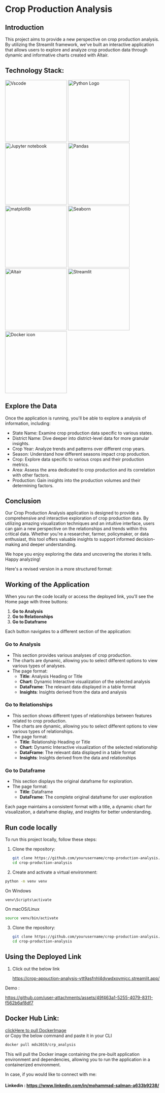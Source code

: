 # Crop Production Analysis
## Introduction
This project aims to provide a new perspective on crop production analysis. By utilizing the Streamlit framework, we've built an interactive application that allows users to explore and analyze crop production data through dynamic and informative charts created with Altair.


## Technology Stack:

<img src="https://github.com/MDS53/Adultcensusincome-_/assets/82602774/4a1d188d-a4bc-4d25-881d-80e6db331914" alt="Vscode" width="200"/>

<img src="https://github.com/MDS53/Adultcensusincome-_/assets/82602774/4f0730f0-0f7f-4536-af72-ca89802f8b77" alt="Python Logo" width="200"/>

<img src="https://github.com/MDS53/Adultcensusincome-_/assets/82602774/b5ab334c-4f77-4e07-9556-99c6874022e1" alt="Jupyter notebook" width="200"/>

<img src="https://github.com/MDS53/Adultcensusincome-_/assets/82602774/df040526-5e3f-4309-92a2-b092e0bfea9f" alt="Pandas" width="200"/>



<img src="https://github.com/user-attachments/assets/b3055be2-776f-46d1-864a-4b3c582f39a1" alt="matplotlib" width="200"/>

<img src="https://github.com/user-attachments/assets/1b44db88-0c21-470d-a560-0d89d46548ad" alt="Seaborn" width="200"/>

<img src="https://github.com/user-attachments/assets/2bd025a7-cc4c-44a6-987b-a2aaeaae24c6" alt="Altair" width="200"/>

<img src="https://github.com/MDS53/Youtube-Content-Scrapper/assets/82602774/18062093-e3bf-4dc6-b3c4-9e060d29b144" alt="Streamlit" width="200"/>

<img src="https://github.com/MDS53/Adultcensusincome-_/assets/82602774/05210c5c-bbec-4efa-a6c6-f859b2fa9121" alt="Docker icon" width="200"/>



## Explore the Data
Once the application is running, you'll be able to explore a analysis of information, including:

- State Name: Examine crop production data specific to various states.
- District Name: Dive deeper into district-level data for more granular insights.
- Crop Year: Analyze trends and patterns over different crop years.
- Season: Understand how different seasons impact crop production.
- Crop: Explore data specific to various crops and their production metrics.
- Area: Assess the area dedicated to crop production and its correlation with other factors.
- Production: Gain insights into the production volumes and their determining factors.


## Conclusion

Our Crop Production Analysis application is designed to provide a comprehensive and interactive exploration of crop production data. By utilizing amazing visualization techniques and an intuitive interface, users can gain a new perspective on the relationships and trends within this critical data. Whether you're a researcher, farmer, policymaker, or data enthusiast, this tool offers valuable insights to support informed decision-making and deeper understanding.

We hope you enjoy exploring the data and uncovering the stories it tells. Happy analyzing!


Here's a revised version in a more structured format:

## Working of the Application


When you run the code locally or access the deployed link, you'll see the Home page with three buttons:

1. **Go to Analysis**
2. **Go to Relationships**
3. **Go to Dataframe**

Each button navigates to a different section of the application:

### Go to Analysis
- This section provides various analyses of crop production.
- The charts are dynamic, allowing you to select different options to view various types of analyses.
- The page format:
  - **Title**: Analysis Heading or Title
  - **Chart**: Dynamic Interactive visualization of the selected analysis
  - **DataFrame**: The relevant data displayed in a table format
  - **Insights**: Insights derived from the data and analysis

### Go to Relationships
- This section shows different types of relationships between features related to crop production.
- The charts are dynamic, allowing you to select different options to view various types of relationships.
- The page format:
  - **Title**: Relationship Heading or Title
  - **Chart**: Dynamic Interactive visualization of the selected relationship
  - **DataFrame**: The relevant data displayed in a table format
  - **Insights**: Insights derived from the data and relationships

### Go to Dataframe
- This section displays the original dataframe for exploration.
- The page format:
  - **Title**: Dataframe
  - **DataFrame**: The complete original dataframe for user exploration

Each page maintains a consistent format with a title, a dynamic chart for visualization, a dataframe display, and insights for better understanding.

### 

##  Run code locally 
To run this project locally, follow these steps:

1. Clone the repository:
   ```sh
   git clone https://github.com/yourusername/crop-production-analysis.git
   cd crop-production-analysis


2.  Create and activate a virtual environment:
        
   ```sh
   python -m venv venv
   ```
   On Windows
  ```sh
  venv\Scripts\activate
  ```
  On macOS/Linux
  ```sh
  source venv/bin/activate
  ```

3. Clone the repository:
   ```sh
   git clone https://github.com/yourusername/crop-production-analysis.git
   cd crop-production-analysis
   ```
## Using the Deployed Link

1. Click out the below link

   https://crop-appuction-analysis-vtt9asfnhl4dywdxovmjcc.streamlit.app/


Demo :

https://github.com/user-attachments/assets/49f463a1-5255-4079-8311-f562b6af8df7

## Docker Hub Link:
[clickHere to pull DockerImage](https://hub.docker.com/r/mds2019/crp_analysis)  
 or Copy the below command and paste it in your CLI

```sh
docker pull mds2019/crp_analysis
```

This will pull the Docker image containing the pre-built application environment and dependencies, allowing you to run the application in a containerized environment.


In case, if you would like to connect with me:
#### Linkedin : https://www.linkedin.com/in/mohammad-salman-a633b9238/

